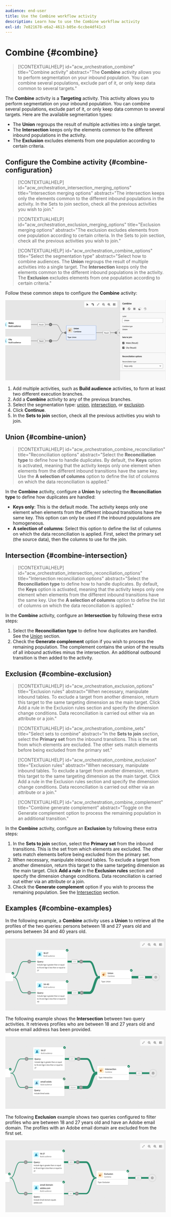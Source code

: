 ```yaml
---
audience: end-user
title: Use the Combine workflow activity
description: Learn how to use the Combine workflow activity
exl-id: 7e821678-e6a2-4613-b05e-6ccbe4df41c3
---
```

# Combine {#combine}

>[!CONTEXTUALHELP]
>id="acw_orchestration_combine"
>title="Combine activity"
>abstract="The **Combine** activity allows you to perform segmentation on your inbound population. You can combine several populations, exclude part of it, or only keep data common to several targets."

The **Combine** activity is a **Targeting** activity. This activity allows you to perform segmentation on your inbound population. You can combine several populations, exclude part of it, or only keep data common to several targets. Here are the available segmentation types:

<!--
The **Combine** activity can be placed after any other activity, but not at the beginning of the workflow. Any activity can be placed after the **Combine**.
-->

* The **Union** regroups the result of multiple activities into a single target.
* The **Intersection** keeps only the elements common to the different inbound populations in the activity.
* The **Exclusion** excludes elements from one population according to certain criteria.

## Configure the Combine activity {#combine-configuration}

>[!CONTEXTUALHELP]
>id="acw_orchestration_intersection_merging_options"
>title="Intersection merging options"
>abstract="The intersection keeps only the elements common to the different inbound populations in the activity. In the Sets to join section, check all the previous activities you wish to join."

>[!CONTEXTUALHELP]
>id="acw_orchestration_exclusion_merging_options"
>title="Exclusion merging options"
>abstract="The exclusion excludes elements from one population according to certain criteria. In the Sets to join section, check all the previous activities you wish to join."

>[!CONTEXTUALHELP]
>id="acw_orchestration_combine_options"
>title="Select the segmentation type"
>abstract="Select how to combine audiences. The **Union** regroups the result of multiple activities into a single target. The **Intersection** keeps only the elements common to the different inbound populations in the activity. The **Exclusion** excludes elements from one population according to certain criteria."

Follow these common steps to configure the **Combine** activity:

![](../assets/workflow-combine.png)

1. Add multiple activities, such as **Build audience** activities, to form at least two different execution branches.
1. Add a **Combine** activity to any of the previous branches.
1. Select the segmentation type: [union](#union), [intersection](#intersection), or [exclusion](#exclusion).
1. Click **Continue**.
1. In the **Sets to join** section, check all the previous activities you wish to join.

## Union {#combine-union}

>[!CONTEXTUALHELP]
>id="acw_orchestration_combine_reconciliation"
>title="Reconciliation options"
>abstract="Select the **Reconciliation type** to define how to handle duplicates. By default, the **Keys** option is activated, meaning that the activity keeps only one element when elements from the different inbound transitions have the same key. Use the **A selection of columns** option to define the list of columns on which the data reconciliation is applied."

In the **Combine** activity, configure a **Union** by selecting the **Reconciliation type** to define how duplicates are handled:

* **Keys only**: This is the default mode. The activity keeps only one element when elements from the different inbound transitions have the same key. This option can only be used if the inbound populations are homogeneous.
* **A selection of columns**: Select this option to define the list of columns on which the data reconciliation is applied. First, select the primary set (the source data), then the columns to use for the join.

## Intersection {#combine-intersection}

>[!CONTEXTUALHELP]
>id="acw_orchestration_intersection_reconciliation_options"
>title="Intersection reconciliation options"
>abstract="Select the **Reconciliation type** to define how to handle duplicates. By default, the **Keys** option is activated, meaning that the activity keeps only one element when elements from the different inbound transitions have the same key. Use the **A selection of columns** option to define the list of columns on which the data reconciliation is applied."

In the **Combine** activity, configure an **Intersection** by following these extra steps:

1. Select the **Reconciliation type** to define how duplicates are handled. See the [Union](#union) section.
1. Check the **Generate complement** option if you wish to process the remaining population. The complement contains the union of the results of all inbound activities minus the intersection. An additional outbound transition is then added to the activity.

## Exclusion {#combine-exclusion}

>[!CONTEXTUALHELP]
>id="acw_orchestration_exclusion_options"
>title="Exclusion rules"
>abstract="When necessary, manipulate inbound tables. To exclude a target from another dimension, return this target to the same targeting dimension as the main target. Click Add a rule in the Exclusion rules section and specify the dimension change conditions. Data reconciliation is carried out either via an attribute or a join."

>[!CONTEXTUALHELP]
>id="acw_orchestration_combine_sets"
>title="Select sets to combine"
>abstract="In the **Sets to join** section, select the **Primary set** from the inbound transitions. This is the set from which elements are excluded. The other sets match elements before being excluded from the primary set."

>[!CONTEXTUALHELP]
>id="acw_orchestration_combine_exclusion"
>title="Exclusion rules"
>abstract="When necessary, manipulate inbound tables. To exclude a target from another dimension, return this target to the same targeting dimension as the main target. Click Add a rule in the Exclusion rules section and specify the dimension change conditions. Data reconciliation is carried out either via an attribute or a join."

>[!CONTEXTUALHELP]
>id="acw_orchestration_combine_complement"
>title="Combine generate complement"
>abstract="Toggle on the Generate complement option to process the remaining population in an additional transition."

In the **Combine** activity, configure an **Exclusion** by following these extra steps:

1. In the **Sets to join** section, select the **Primary set** from the inbound transitions. This is the set from which elements are excluded. The other sets match elements before being excluded from the primary set.
1. When necessary, manipulate inbound tables. To exclude a target from another dimension, return this target to the same targeting dimension as the main target. Click **Add a rule** in the **Exclusion rules** section and specify the dimension change conditions. Data reconciliation is carried out either via an attribute or a join.
1. Check the **Generate complement** option if you wish to process the remaining population. See the [Intersection](#intersection) section.

## Examples {#combine-examples}

In the following example, a **Combine** activity uses a **Union** to retrieve all the profiles of the two queries: persons between 18 and 27 years old and persons between 34 and 40 years old.

![](../assets/workflow-union-example.png)

The following example shows the **Intersection** between two query activities. It retrieves profiles who are between 18 and 27 years old and whose email address has been provided.

![](../assets/workflow-intersection-example.png)

The following **Exclusion** example shows two queries configured to filter profiles who are between 18 and 27 years old and have an Adobe email domain. The profiles with an Adobe email domain are excluded from the first set.

![](../assets/workflow-exclusion-example.png)